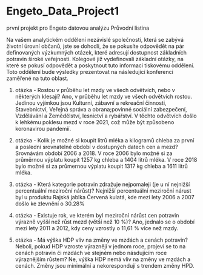 # Engeto_Data_Project1
první projekt pro Engeto datovou analýzu
Průvodní listina

Na vašem analytickém oddělení nezávislé společnosti, která se zabývá životní úrovní občanů, jste se dohodli, že se pokusíte odpovědět na pár definovaných výzkumných otázek, které adresují dostupnost základních potravin široké veřejnosti. Kolegové již vydefinovali základní otázky, na které se pokusí odpovědět a poskytnout tuto informaci tiskovému oddělení. Toto oddělení bude výsledky prezentovat na následující konferenci zaměřené na tuto oblast.

1. otázka - Rostou v průběhu let mzdy ve všech odvětvích, nebo v některých klesají?
   Ano, v průběhu let mzdy ve všech odvětvích rostou. Jedinou vyjímkou jsou Kulturní, zábavní a rekreační činnosti, Stavebnictví, Veřejná správa a obrana;povinné sociální zabezpečení, Vzdělávání a Zemědělství, lesnictví a rybářství. V těchto odvětvích došlo k lehkému poklesu mezd v roce 2021, což může být způsobeno koronavirou pandemií.

2. otázka - Kolik je možné si koupit litrů mléka a kilogramů chleba za první a poslední srovnatelné období v dostupných datech cen a mezd?
   Srovnávám období 2006 a 2018. V roce 2006 bylo možné si za průměrnou výplatu koupit 1257 kg chleba a 1404 litrů mléka. V roce 2018 bylo možné si za průmernou výplatu koupit 1317 kg chleba a 1611 litrů mléka.
   
3. otázka - Která kategorie potravin zdražuje nejpomaleji (je u ní nejnižší percentuální meziroční nárůst)?
   Nejnižší percentuální meziroční nárust byl u produktu Rajská jablka Červená kulatá, kde mezi lety 2006 a 2007 došlo ke zlevnění o 30.28%

4. otázka - Existuje rok, ve kterém byl meziroční nárůst cen potravin výrazně vyšší než růst mezd (větší než 10 %)?
   Ano, jednalo se o období mezi lety 2011 a 2012, kdy ceny vzrostly o 11,61 % více než mzdy.

5. otázka - Má výška HDP vliv na změny ve mzdách a cenách potravin? Neboli, pokud HDP vzroste výrazněji v jednom roce, projeví se to na cenách potravin či mzdách ve stejném nebo násdujícím roce výraznějším růstem?
   Ne, výška HDP nemá vliv na změny ve mzdách a cenách. Změny jsou minimální a nekorespondují s trendem změny HPD.

